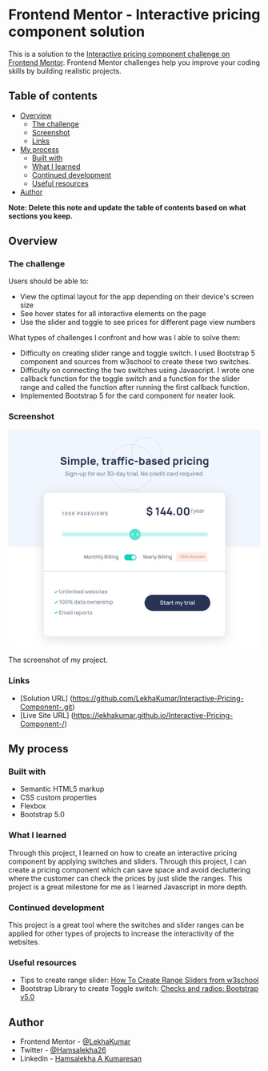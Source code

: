 # Frontend Mentor - Interactive pricing component solution

This is a solution to the [Interactive pricing component challenge on Frontend Mentor](https://www.frontendmentor.io/challenges/interactive-pricing-component-t0m8PIyY8). Frontend Mentor challenges help you improve your coding skills by building realistic projects. 

## Table of contents

- [Overview](#overview)
  - [The challenge](#the-challenge)
  - [Screenshot](#screenshot)
  - [Links](#links)
- [My process](#my-process)
  - [Built with](#built-with)
  - [What I learned](#what-i-learned)
  - [Continued development](#continued-development)
  - [Useful resources](#useful-resources)
- [Author](#author)


**Note: Delete this note and update the table of contents based on what sections you keep.**

## Overview

### The challenge

Users should be able to:

- View the optimal layout for the app depending on their device's screen size
- See hover states for all interactive elements on the page
- Use the slider and toggle to see prices for different page view numbers

What types of challenges I confront and how was I able to solve them:

- Difficulty on creating slider range and toggle switch. I used Bootstrap 5 component and sources from w3school to create these two switches.
- Difficulty on connecting the two switches using Javascript. I wrote one callback function for the toggle switch and a function for the slider range and called the function after running the first callback function. 
- Implemented Bootstrap 5 for the card component for neater look. 

### Screenshot

![](images/screenshot.JPG)

The screenshot of my project. 

### Links

- [Solution URL] (https://github.com/LekhaKumar/Interactive-Pricing-Component-.git)
- [Live Site URL] (https://lekhakumar.github.io/Interactive-Pricing-Component-/)

## My process

### Built with

- Semantic HTML5 markup
- CSS custom properties
- Flexbox
- Bootstrap 5.0

### What I learned

Through this project, I learned on how to create an interactive pricing component by applying switches and sliders. Through this project, I can create a pricing component which can save space and avoid decluttering where the customer can check the prices by just slide the ranges. This project is a great milestone for me as I learned Javascript in more depth. 



### Continued development

This project is a great tool where the switches and slider ranges can be applied for other types of projects to increase the interactivity of the websites. 

### Useful resources

- Tips to create range slider: [How To Create Range Sliders from w3school](https://www.w3schools.com/howto/howto_js_rangeslider.asp)
- Bootstrap Library to create Toggle switch: [Checks and radios: Bootstrap v5.0](https://getbootstrap.com/docs/5.0/forms/checks-radios/#switches)


## Author

- Frontend Mentor - [@LekhaKumar](https://www.frontendmentor.io/profile/LekhaKumar)
- Twitter - [@Hamsalekha26](https://www.twitter.com/@Hamsalekha26)
- Linkedin - [Hamsalekha A Kumaresan](https://www.linkedin.com/in/hamsalekha-a-kumaresan-5b0676207/)




